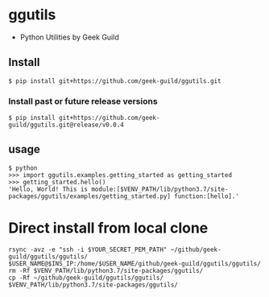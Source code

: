 # ggutils

  - Python Utilities by Geek Guild

## Install

```
$ pip install git+https://github.com/geek-guild/ggutils.git
```


### Install past or future release versions
```
$ pip install git+https://github.com/geek-guild/ggutils.git@release/v0.0.4
```

## usage

```
$ python
>>> import ggutils.examples.getting_started as getting_started
>>> getting_started.hello()
'Hello, World! This is module:[$VENV_PATH/lib/python3.7/site-packages/ggutils/examples/getting_started.py] function:[hello].'
```

# Direct install from local clone
```
rsync -avz -e "ssh -i $YOUR_SECRET_PEM_PATH" ~/github/geek-guild/ggutils/ggutils/ $USER_NAME@$INS_IP:/home/$USER_NAME/github/geek-guild/ggutils/ggutils/
rm -Rf $VENV_PATH/lib/python3.7/site-packages/ggutils/
cp -Rf ~/github/geek-guild/ggutils/ggutils/ $VENV_PATH/lib/python3.7/site-packages/ggutils/
```

